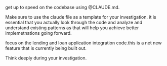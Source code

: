 get up to speed on the codebase using @CLAUDE.md.

Make sure to use the claude file as a template for your investigation. it is essential that you actually look through the code and analyze and understand existing patterns as that will help you achieve better implemetnations going forward.   

focus on the lending and loan application integration code.this is a net new feature that is currently being built out.  

Think deeply during your investigation. 